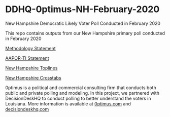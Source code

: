# DDHQ-0ptimus-NH-February-2020
New Hampshire Democratic Likely Voter Poll Conducted in February 2020

This repo contains outputs from our New Hampshire primary poll conducted in February 2020

<a href="https://github.com/optimus-forecasting-and-polling/DDHQ-0ptimus-NH-February-2020/blob/master/DDHQ-0ptimus-NH-MethodologyStatement.pdf">Methodology Statement</a>

<a href="https://github.com/optimus-forecasting-and-polling/DDHQ-0ptimus-NH-February-2020/blob/master/DDHQ-0ptimus-NH-AAPOR-TI.pdf">AAPOR-TI Statement</a>

<a href="https://github.com/optimus-forecasting-and-polling/DDHQ-0ptimus-NH-February-2020/blob/master/DDHQ-0ptimus-NH-Toplines.pdf">New Hampshire Toplines</a>

<a href="https://github.com/optimus-forecasting-and-polling/DDHQ-0ptimus-NH-February-2020/blob/master/DDHQ-0ptimus-NH-Crosstabs.pdf">New Hampshire Crosstabs</a>

0ptimus is a political and commercial consulting firm that conducts both public and private polling and modeling. In this project, we partnered with DecisionDeskHQ to conduct polling to better understand the voters in Louisiana. More information is available at <a href="https://www.0ptimus.com">0ptimus.com</a> and <a href="https://www.decisiondeskhq.com">decisiondeskhq.com</a>
